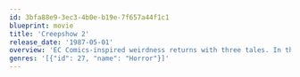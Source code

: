 ```yaml
---
id: 3bfa88e9-3ec3-4b0e-b19e-7f657a44f1c1
blueprint: movie
title: 'Creepshow 2'
release_date: '1987-05-01'
overview: 'EC Comics-inspired weirdness returns with three tales. In the first, a wooden statue of a Native American comes to life...to exact vengeance on the murderer of his elderly owners. In the second, four teens are stranded on a raft on a lake with a blob that is hungry. And in the third, a hit and run woman is terrorized by the hitchhiker she accidentally killed...or did she really kill him?'
genres: '[{"id": 27, "name": "Horror"}]'
---
```

